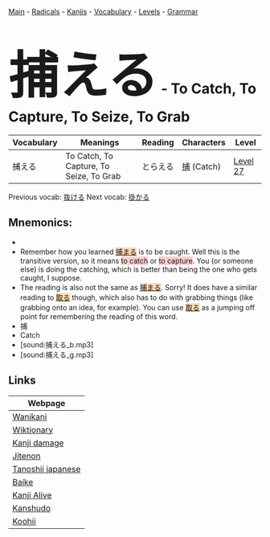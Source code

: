<style> bigfont {font-size: 100px}</style>
[Main](../README.md) -
[Radicals](../radicals.md) -
[Kanjis](../kanjis.md) -
[Vocabulary](../vocabulary.md) -
[Levels](../levels.md) -
[Grammar](../grammar.md)
# <bigfont> 捕える</bigfont> - To Catch, To Capture, To Seize, To Grab 

| Vocabulary | Meanings | Reading | Characters | Level |
| --- | --- | --- | --- | --- |
| 捕える | To Catch, To Capture, To Seize, To Grab | とらえる |  [捕](../kanjis/捕.md) (Catch) | [Level 27](../levels/wk_level27.md) |

Previous vocab: [抜ける](抜ける.md) Next vocab: [掛かる](掛かる.md) 

## Mnemonics:

* 
* Remember how you learned <span style="background-color:#fed8b1"> [捕まる](https://jisho.org/search/捕まる)</span> is to be caught. Well this is the transitive version, so it means <span style="background-color:#ffcccb"> to catch</span> or <span style="background-color:#ffcccb"> to capture</span>. You (or someone else) is doing the catching, which is better than being the one who gets caught, I suppose.
* The reading is also not the same as <span style="background-color:#fed8b1"> [捕まる](https://jisho.org/search/捕まる)</span>. Sorry! It does have a similar reading to <span style="background-color:#fed8b1"> [取る](https://jisho.org/search/取る)</span> though, which also has to do with grabbing things (like grabbing onto an idea, for example). You can use <span style="background-color:#fed8b1"> [取る](https://jisho.org/search/取る)</span> as a jumping off point for remembering the reading of this word.
* 捕
* Catch
* [sound:捕える_b.mp3]
* [sound:捕える_g.mp3]


## Links 

| Webpage |
| --- |
| [Wanikani          ](https://www.wanikani.com/kanji/捕える) |
| [Wiktionary        ](https://en.wiktionary.org/wiki/捕える) |
| [Kanji damage      ](http://www.kanjidamage.com/kanji/search?utf8=✓&q=捕える) |
| [Jitenon           ](https://jitenon.com/kanji/捕える) |
| [Tanoshii japanese ](https://www.tanoshiijapanese.com/dictionary/kanji.cfm?k=捕える) |
| [Baike             ](https://baike.baidu.com/item/捕える) |
| [Kanji Alive       ](https://app.kanjialive.com/捕える) |
| [Kanshudo          ](https://www.kanshudo.com/searchmn?q=捕える) |
| [Koohii            ](https://kanji.koohii.com/study/kanji/捕える) |
